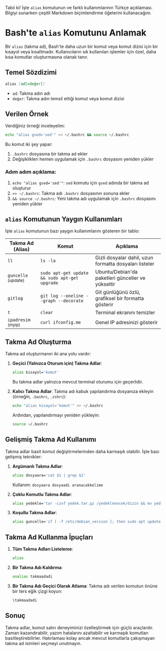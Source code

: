 Tabii ki! İşte `alias` komutunun ve farklı kullanımlarının Türkçe açıklaması. Bilgiyi sunarken çeşitli Markdown biçimlendirme öğelerini kullanacağım.

# Bash'te `alias` Komutunu Anlamak

Bir `alias` (takma ad), Bash'te daha uzun bir komut veya komut dizisi için bir kısayol veya kısaltmadır. Kullanıcıların sık kullanılan işlemler için özel, daha kısa komutlar oluşturmasına olanak tanır.

## Temel Sözdizimi

```markdown
alias [ad[=değer]]
```

- `ad`: Takma adın adı
- `değer`: Takma adın temsil ettiği komut veya komut dizisi

## Verilen Örnek

Verdiğiniz örneği inceleyelim:

```bash
echo "alias gsed='sed'" >> ~/.bashrc && source ~/.bashrc
```

Bu komut iki şey yapar:

1. `.bashrc` dosyasına bir takma ad ekler
2. Değişiklikleri hemen uygulamak için `.bashrc` dosyasını yeniden yükler

### Adım adım açıklama:

1. `echo "alias gsed='sed'"`: `sed` komutu için `gsed` adında bir takma ad oluşturur
2. `>> ~/.bashrc`: Takma adı `.bashrc` dosyasının sonuna ekler
3. `&& source ~/.bashrc`: Yeni takma adı uygulamak için `.bashrc` dosyasını yeniden yükler

## `alias` Komutunun Yaygın Kullanımları

İşte `alias` komutunun bazı yaygın kullanımlarını gösteren bir tablo:

| Takma Ad (Alias) | Komut | Açıklama |
|---------|--------|----------|
| `ll` | `ls -la` | Gizli dosyalar dahil, uzun formatta dosyaları listeler |
| `guncelle` <sub>(update)</sub> | `sudo apt-get update && sudo apt-get upgrade` | Ubuntu/Debian'da paketleri günceller ve yükseltir |
| `gitlog` | `git log --oneline --graph --decorate` | Git günlüğünü özlü, grafiksel bir formatta gösterir |
| `t` | `clear` | Terminal ekranını temizler |
| `ipadresim` <sub>(myip)</sub> | `curl ifconfig.me` | Genel IP adresinizi gösterir |

## Takma Ad Oluşturma

Takma ad oluşturmanın iki ana yolu vardır:

1. **Geçici (Yalnızca Oturum için) Takma Adlar**:
   ```bash
   alias kisayol='komut'
   ```
   Bu takma adlar yalnızca mevcut terminal oturumu için geçerlidir.

2. **Kalıcı Takma Adlar**:
   Takma adı kabuk yapılandırma dosyanıza ekleyin (örneğin, `.bashrc`, `.zshrc`):
   ```bash
   echo "alias kisayol='komut'" >> ~/.bashrc
   ```
   Ardından, yapılandırmayı yeniden yükleyin:
   ```bash
   source ~/.bashrc
   ```

## Gelişmiş Takma Ad Kullanımı

Takma adlar basit komut değiştirmelerinden daha karmaşık olabilir. İşte bazı gelişmiş teknikler:

1. **Argümanlı Takma Adlar**:
   ```bash
   alias dosyaara='cat $1 | grep $2'
   ```
   Kullanım: `dosyaara dosyaadi aranacakkelime`

2. **Çoklu Komutlu Takma Adlar**:
   ```bash
   alias yedekle='tar -czvf yedek.tar.gz /yedeklenecek/dizin && mv yedek.tar.gz /yedekler/dizini/'
   ```

3. **Koşullu Takma Adlar**:
   ```bash
   alias guncelle='if [ -f /etc/debian_version ]; then sudo apt update; elif [ -f /etc/redhat-release ]; then sudo yum update; fi'
   ```

## Takma Ad Kullanma İpuçları

1. **Tüm Takma Adları Listeleme**:
   ```bash
   alias
   ```

2. **Bir Takma Adı Kaldırma**:
   ```bash
   unalias takmaadadi
   ```

3. **Bir Takma Adı Geçici Olarak Atlama**:
   Takma adı verilen komutun önüne bir ters eğik çizgi koyun:
   ```bash
   \takmaadadi
   ```

## Sonuç

Takma adlar, komut satırı deneyiminizi özelleştirmek için güçlü araçlardır. Zaman kazandırabilir, yazım hatalarını azaltabilir ve karmaşık komutları basitleştirebilirler. Hatırlaması kolay ancak mevcut komutlarla çakışmayan takma ad isimleri seçmeyi unutmayın.